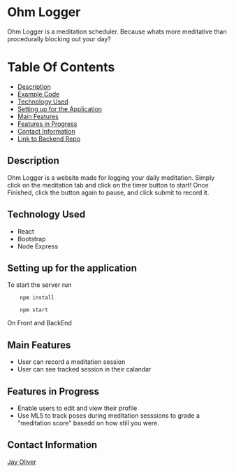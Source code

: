 # Ohm Logger

Ohm Logger is a meditation scheduler. Because whats more meditative than procedurally blocking out your day?

# Table Of Contents 
- [Description](https://github.com/ktrahan2/spacey-bois-frontend/blob/main/README.md#description)
- [Example Code](https://github.com/ktrahan2/spacey-bois-frontend/blob/main/README.md#example-code)
- [Technology Used](https://github.com/ktrahan2/spacey-bois-frontend/blob/main/README.md#technology-used)
- [Setting up for the Application](https://github.com/ktrahan2/spacey-bois-frontend/blob/main/README.md#setting-up-for-the-application)
- [Main Features](https://github.com/ktrahan2/spacey-bois-frontend/blob/main/README.md#main-features)
- [Features in Progress](https://github.com/ktrahan2/spacey-bois-frontend/blob/main/README.md#features-in-progress)
- [Contact Information](https://github.com/ktrahan2/spacey-bois-frontend/blob/main/README.md#contact-information)
- [Link to Backend Repo](https://github.com/ktrahan2/spacey-bois-frontend/blob/main/README.md#link-to-backend-repo)

## Description

Ohm Logger is a website made for logging your daily meditation. Simply click on the meditation tab and click on the timer button to start! Once Finished, click the button again to pause, and click submit to record it. 

## Technology Used

- React
- Bootstrap
- Node Express


## Setting up for the application

To start the server run

```
    npm install
```

``` 
    npm start 
```

  On Front and BackEnd

## Main Features

- User can record a meditation session
- User can see tracked session in their calandar

## Features in Progress

- Enable users to edit and view their profile
- Use ML5 to track poses during meditation sesssions to grade a "meditation score" basedd on how still you were. 

## Contact Information

[Jay Oliver](https://www.linkedin.com/in/jay-oliver-29678b1b4/)

